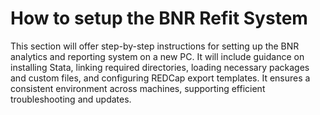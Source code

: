 # How to setup the BNR Refit System
This section will offer step-by-step instructions for setting up the BNR analytics and reporting system on a new PC. It will include guidance on installing Stata, linking required directories, loading necessary packages and custom files, and configuring REDCap export templates. It ensures a consistent environment across machines, supporting efficient troubleshooting and updates.